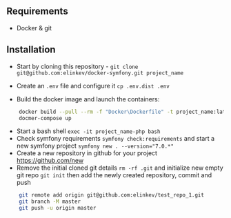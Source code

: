 ## Requirements
- Docker & git

## Installation

- Start by cloning this repository - `git clone git@github.com:elinkev/docker-symfony.git project_name`

- Create an `.env` file and configure it `cp .env.dist .env` 

- Build the docker image and launch the containers:
```bash
    docker build --pull --rm -f "Docker\Dockerfile" -t project_name:latest "Docker"
    docmer-compose up
```

- Start a bash shell `exec -it project_name-php bash` 
- Check symfony requirements `symfony check:requirements` and start a new symfony project `symfony new . --version="7.0.*"`
- Create a new repository in github for your project https://github.com/new 
- Remove the initial cloned git details `rm -rf .git` and initialize new empty git repo `git init` then add the newly created repository, commit and push
```bash
    git remote add origin git@github.com:elinkev/test_repo_1.git
    git branch -M master
    git push -u origin master
```

